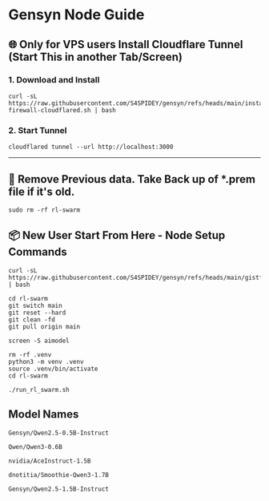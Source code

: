 # Gensyn Node Guide

## 🌐 Only for VPS users Install Cloudflare Tunnel (Start This in another Tab/Screen) 

### 1. Download and Install 
```
curl -sL https://raw.githubusercontent.com/S4SPIDEY/gensyn/refs/heads/main/install-firewall-cloudflared.sh | bash
```

### 2. Start Tunnel
```
cloudflared tunnel --url http://localhost:3000
```

---

## 📍 Remove Previous data. Take Back up of *.prem file if it's old. 

```
sudo rm -rf rl-swarm
```

## 📦 New User Start From Here - Node Setup Commands

```
curl -sL https://raw.githubusercontent.com/S4SPIDEY/gensyn/refs/heads/main/gistfile1.txt | bash
```
```
cd rl-swarm
git switch main
git reset --hard
git clean -fd
git pull origin main
```

```
screen -S aimodel
```

```
rm -rf .venv
python3 -m venv .venv
source .venv/bin/activate
cd rl-swarm
```

```
./run_rl_swarm.sh
```

## Model Names

```
Gensyn/Qwen2.5-0.5B-Instruct
```
```
Qwen/Qwen3-0.6B
```
```
nvidia/AceInstruct-1.5B
```
```
dnotitia/Smoothie-Qwen3-1.7B
```
```
Gensyn/Qwen2.5-1.5B-Instruct
```




